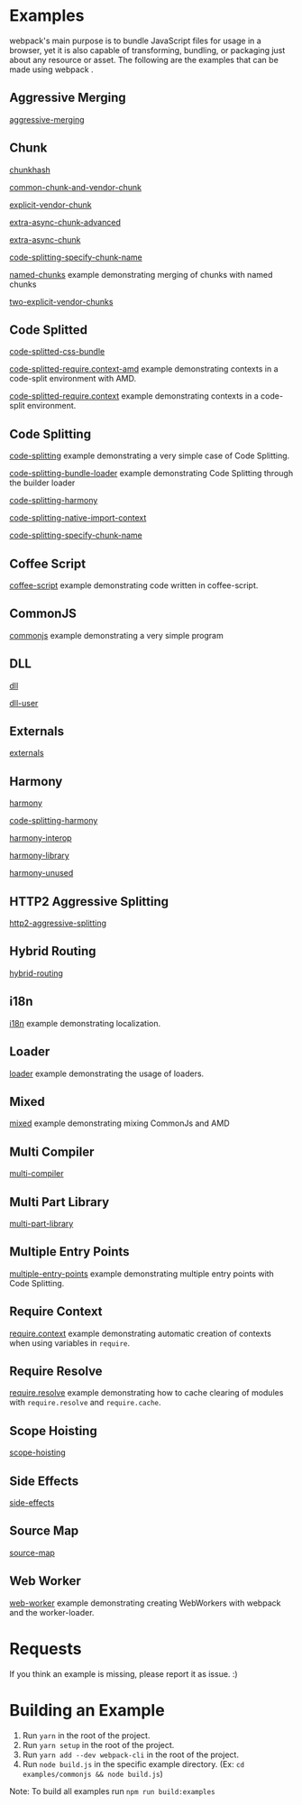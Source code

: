 # Examples
webpack's main purpose is to bundle JavaScript files for usage in a browser, yet it is also capable of transforming, bundling, or packaging just about any resource or asset. The following are the examples that can be made using webpack .

## Aggressive Merging
[aggressive-merging](aggressive-merging)

## Chunk
[chunkhash](chunkhash)

[common-chunk-and-vendor-chunk](common-chunk-and-vendor-chunk)

[explicit-vendor-chunk](explicit-vendor-chunk)

[extra-async-chunk-advanced](extra-async-chunk-advanced)

[extra-async-chunk](extra-async-chunk)

[code-splitting-specify-chunk-name](code-splitting-specify-chunk-name)

[named-chunks](named-chunks) example demonstrating merging of chunks with named chunks

[two-explicit-vendor-chunks](two-explicit-vendor-chunks)

## Code Splitted
[code-splitted-css-bundle](code-splitted-css-bundle)

[code-splitted-require.context-amd](code-splitted-require.context-amd) example demonstrating contexts in a code-split environment with AMD.

[code-splitted-require.context](code-splitted-require.context) example demonstrating contexts in a code-split environment.

## Code Splitting
[code-splitting](code-splitting) example demonstrating a very simple case of Code Splitting.

[code-splitting-bundle-loader](code-splitting-bundle-loader) example demonstrating Code Splitting through the builder loader

[code-splitting-harmony](code-splitting-harmony)

[code-splitting-native-import-context](code-splitting-native-import-context)

[code-splitting-specify-chunk-name](code-splitting-specify-chunk-name)

## Coffee Script
[coffee-script](coffee-script) example demonstrating code written in coffee-script.

## CommonJS
[commonjs](commonjs) example demonstrating a very simple program

## DLL
[dll](dll)

[dll-user](dll-user)

## Externals
[externals](externals)

## Harmony
[harmony](harmony)

[code-splitting-harmony](code-splitting-harmony)

[harmony-interop](harmony-interop)

[harmony-library](harmony-library)

[harmony-unused](harmony-unused)

## HTTP2 Aggressive Splitting
[http2-aggressive-splitting](http2-aggressive-splitting)

## Hybrid Routing
[hybrid-routing](hybrid-routing)

## i18n
[i18n](i18n) example demonstrating localization.

## Loader
[loader](loader) example demonstrating the usage of loaders.

## Mixed
[mixed](mixed) example demonstrating mixing CommonJs and AMD

## Multi Compiler
[multi-compiler](multi-compiler)

## Multi Part Library
[multi-part-library](multi-part-library)

## Multiple Entry Points
[multiple-entry-points](multiple-entry-points) example demonstrating multiple entry points with Code Splitting.

## Require Context
[require.context](require.context) example demonstrating automatic creation of contexts when using variables in `require`.

## Require Resolve
[require.resolve](require.resolve) example demonstrating how to cache clearing of modules with `require.resolve` and `require.cache`.

## Scope Hoisting
[scope-hoisting](scope-hoisting)

## Side Effects
[side-effects](side-effects)

## Source Map
[source-map](source-map)

## Web Worker
[web-worker](web-worker) example demonstrating creating WebWorkers with webpack and the worker-loader.


# Requests
If you think an example is missing, please report it as issue. :)

# Building an Example
1. Run `yarn` in the root of the project.
2. Run `yarn setup` in the root of the project.
3. Run `yarn add --dev webpack-cli` in the root of the project.
4. Run `node build.js` in the specific example directory. (Ex: `cd examples/commonjs && node build.js`)

Note: To build all examples run `npm run build:examples`
